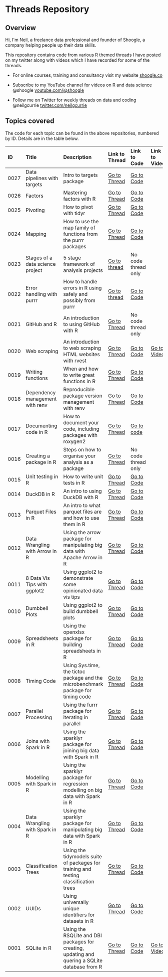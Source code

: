 # Threads Repository

## Overview

Hi, I'm Neil, a freelance data professional and founder of Shoogle, a company helping people up their data skills.

This repository contains code from various R themed threads I have posted on my twitter along with videos which I have recorded for some of the threads.

-   For online courses, training and consultancy visit my website [shoogle.co](shoogle.co)

-   Subscribe to my YouTube channel for videos on R and data science @shoogle [youtube.com/\@shoogle](www.youtube.com/@shoogle)

-   Follow me on Twitter for weekly threads on data and coding @neilgcurrie [twitter.com/neilgcurrie](www.twitter.com/neilgcurrie)

## Topics covered

The code for each topic can be found in the above repositories, numbered by ID. Details are in the table below.

| ID   | Title                            | Description                                                                                    | Link to Thread                                                             | Link to Code                                                                                                                         | Link to Video                               |
|:-----|:---------------------------------|:-----------------------------------------------------------------------------------------------|:---------------------------------------------------------------------------|:-------------------------------------------------------------------------------------------------------------------------------------|:--------------------------------------------|
| 0027 | Data pipelines with targets      | Intro to targets package                                                                       | [Go to Thread](https://twitter.com/neilgcurrie/status/1623728509360418816) | [Go to Code](https://github.com/neilcuz/targets/blob/main/targets_walkthrough.md)                                                    |                                             |
| 0026 | Factors                          | Mastering factors with R                                                                       | [Go to Thread](https://twitter.com/neilgcurrie/status/1617930289510223872) | [Go to Code](https://github.com/neilcuz/threads/blob/master/0026_factors/factors.md)                                                 |                                             |
| 0025 | Pivoting                         | How to pivot with tidyr                                                                        | [Go to Thread](https://twitter.com/neilgcurrie/status/1598361371904647168) | [Go to Code](https://github.com/neilcuz/threads/blob/master/0025_pivot/pivot.md)                                                     |                                             |
| 0024 | Mapping                          | How to use the map family of functions from the purrr packages                                 | [Go to Thread](https://twitter.com/neilgcurrie/status/1593287870923481089) | [Go to Code](https://github.com/neilcuz/threads/blob/master/0024_mapping/mapping.md)                                                 |                                             |
| 0023 | Stages of a data science project | 5 stage framework of analysis projects                                                         | [Go to thread](https://twitter.com/neilgcurrie/status/1591113647744376832) | No code thread only                                                                                                                  |                                             |
| 0022 | Error handling with purrr        | How to handle errors in R using safely and possibly from purrr                                 | [Go to thread](https://twitter.com/neilgcurrie/status/1586025012057624577) | [Go to Code](https://github.com/neilcuz/threads/blob/master/0022_error-handling-with-purrr/error-handling-with-purrr.md)             |                                             |
| 0021 | GitHub and R                     | An introduction to using GitHub with R                                                         | [Go to Thread](https://twitter.com/neilgcurrie/status/1583125950350315520) | No code thread only                                                                                                                  |                                             |
| 0020 | Web scraping                     | An introduction to web scraping HTML websites with rvest                                       | [Go to Thread](https://twitter.com/neilgcurrie/status/1580951615351140354) | [Go to Code](https://github.com/neilcuz/threads/blob/master/0020_web-scraping/web-scraping.md)                                       | [Go to Video](https://youtu.be/aFpnpTXjOxY) |
| 0019 | Writing functions                | When and how to write great functions in R                                                     | [Go to Thread](https://twitter.com/neilgcurrie/status/1578414872261378049) | [Go to Code](https://github.com/neilcuz/threads/blob/master/0019_writing-functions/writing-functions.md)                             |                                             |
| 0018 | Dependency management with renv  | Reproducible package version management with renv                                              | [Go to Thread](https://twitter.com/neilgcurrie/status/1576965381532528642) | [Go to Code](https://github.com/neilcuz/threads/blob/master/0018_dependency-management-with-renv/dependency-management-with-renv.md) |                                             |
| 0017 | Documenting code in R            | How to document your code, including packages with roxygen2                                    | [Go to Thread](https://twitter.com/neilgcurrie/status/1574791025310121985) | [Go to code](https://github.com/neilcuz/threads/blob/master/0017_documenting-code-in-r/documenting-code-in-r.md)                     |                                             |
| 0016 | Creating a package in R          | Steps on how to organise your analysis as a package                                            | [Go to Thread](https://twitter.com/neilgcurrie/status/1572254358397681665) | No code thread only                                                                                                                  |                                             |
| 0015 | Unit testing in R                | How to write unit tests in R                                                                   | [Go to Thread](https://twitter.com/neilgcurrie/status/1569717576112181250) | [Go to Code](https://github.com/neilcuz/threads/blob/master/0015_unit-testing-in-r/unit-testing-in-r.md)                             |                                             |
| 0014 | DuckDB in R                      | An intro to using DuckDB with R                                                                | [Go to Thread](https://twitter.com/neilgcurrie/status/1567543254668955653) | [Go to Code](https://github.com/neilcuz/threads/blob/master/0014_duckdb-in-r/duckdb-in-r.md)                                         |                                             |
| 0013 | Parquet Files in R               | An intro to what parquet files are and how to use them in R                                    | [Go to Thread](https://twitter.com/neilgcurrie/status/1565006543786954752) | [Go to Code](https://github.com/neilcuz/threads/blob/master/0013_parquet-files-in-r/parquet-files-in-r.md)                           |                                             |
| 0012 | Data Wrangling with Arrow in R   | Using the arrow package for manipulating big data with Apache Arrow in R                       | [Go to Thread](https://twitter.com/neilgcurrie/status/1554867200392998912) | [Go to Code](https://github.com/neilcuz/threads/blob/master/0012_data-wrangling-with-arrow-in-r/data-wrangling-with-arrow-in-r.md)   |                                             |
| 0011 | 8 Data Vis Tips with ggplot2     | Using ggplot2 to demonstrate some opinionated data vis tips                                    | [Go to Thread](https://twitter.com/neilgcurrie/status/1553047716959117312) | [Go to Code](https://github.com/neilcuz/threads/blob/master/0011_data-vis-tips-ggplot2/data-vis-tips-ggplot2.md)                     |                                             |
| 0010 | Dumbbell Plots                   | Using ggplot2 to build dumbbell plots                                                          | [Go to Thread](https://twitter.com/neilgcurrie/status/1550148635345620992) | [Go to Code](https://github.com/neilcuz/threads/blob/master/0010_dumbbell-plots/dumbell-plots.md)                                    |                                             |
| 0009 | Spreadsheets in R                | Using the openxlsx package for building spreadsheets in R                                      | [Go to Thread](https://twitter.com/neilgcurrie/status/1547974432009818114) | [Go to Code](https://github.com/neilcuz/threads/blob/master/0009_spreadsheets-in-r/spreadsheets-in-r.md)                             |                                             |
| 0008 | Timing Code                      | Using Sys.time, the tictoc package and the microbenchmark package for timing code              | [Go to Thread](https://twitter.com/neilgcurrie/status/1547249515408699392) | [Go to Code](https://github.com/neilcuz/threads/blob/master/0008_timing-code/timing.md)                                              |                                             |
| 0007 | Parallel Processing              | Using the furrr package for iterating in parallel                                              | [Go to Thread](https://twitter.com/neilgcurrie/status/1544351837901316096) | [Go to Code](https://github.com/neilcuz/threads/blob/master/0007_parallel-processing/furrr.md)                                       |                                             |
| 0006 | Joins with Spark in R            | Using the sparklyr package for joining big data with Spark in R                                | [Go to Thread](https://twitter.com/neilgcurrie/status/1542538510833315840) | [Go to Code](https://github.com/neilcuz/threads/blob/master/0006_joins-with-spark-in-r/spark3.md)                                    |                                             |
| 0005 | Modelling with Spark in R        | Using the sparklyr package for regression modelling on big data with Spark in R                | [Go to Thread](https://twitter.com/neilgcurrie/status/1539658503249309709) | [Go to Code](https://github.com/neilcuz/threads/blob/master/0005_modelling-with-spark-in-r/spark2.md)                                |                                             |
| 0004 | Data Wrangling with Spark in R   | Using the sparklyr package for manipulating big data with Spark in R                           | [Go to Thread](https://twitter.com/neilgcurrie/status/1537102647924117504) | [Go to Code](https://github.com/neilcuz/threads/blob/master/0004_data-wrangling-with-spark-in-r/thread-code.md)                      |                                             |
| 0003 | Classification Trees             | Using the tidymodels suite of packages for training and testing classification trees           | [Go to Thread](https://twitter.com/neilgcurrie/status/1534928350438756352) | [Go to Code](https://github.com/neilcuz/threads/blob/master/0003_classification-trees/decision-trees_20220608.md)                    |                                             |
| 0002 | UUIDs                            | Using universally unique identifiers for datasets in R                                         | [Go to Thread](https://twitter.com/neilgcurrie/status/1529126536229466112) | [Go to Code](https://github.com/neilcuz/threads/blob/master/0002_uuids/uuid_20220523.md)                                             |                                             |
| 0001 | SQLite in R                      | Using the RSQLite and DBI packages for creating, updating and quering a SQLite database from R | [Go to Thread](https://twitter.com/neilgcurrie/status/1527677516608991232) | [Go to Code](https://github.com/neilcuz/threads/blob/master/0001_sqlite/sqlite_20200520.md)                                          | [Go to Video](https://youtu.be/4qBztqqDDic) |
